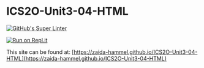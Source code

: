 # ICS2O-Unit3-04-HTML
[![GitHub's Super Linter](https://github.com/zaida-hammel/ICS2O-Unit3-04-HTML/workflows/GitHub's%20Super%20Linter/badge.svg)](https://github.com/zaida-hammel/ICS2O-Unit3-04-HTML/actions)



[![Run on Repl.it](https://repl.it/badge/github/zaida-hammel/ICS2O-Unit3-04-HTML)](https://repl.it/github/zaida-hammel/ICS2O-Unit3-04-HTML)

This site can be found at: [https://zaida-hammel.github.io/ICS2O-Unit3-04-HTML](https://zaida-hammel.github.io/ICS2O-Unit3-04-HTML)
